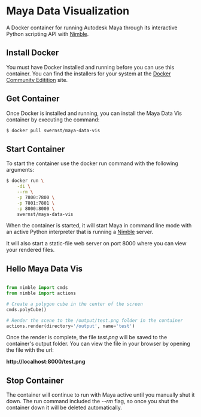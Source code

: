 # Maya Data Visualization

A Docker container for running Autodesk Maya through its
interactive Python scripting API with 
[Nimble](https://github.com/sernst/Nimble).

## Install Docker

You must have Docker installed and running before you can use this
container. You can find the installers for your system at the
[Docker Community Editition](https://www.docker.com/community-edition) 
site.

## Get Container

Once Docker is installed and running, you can install the Maya Data Vis 
container by executing the command:

```bash
$ docker pull swernst/maya-data-vis
```

## Start Container

To start the container use the docker run command with the following
arguments:

```bash
$ docker run \
    -di \
    --rm \
    -p 7800:7800 \
    -p 7801:7801 \
    -p 8000:8000 \
    swernst/maya-data-vis
```

When the container is started, it will start Maya in command line mode with an
active Python interpreter that is running a 
[Nimble](https://github.com/sernst/Nimble) server.

It will also start a static-file web server on port 8000 where you
can view your rendered files.

## Hello Maya Data Vis

```python

from nimble import cmds
from nimble import actions

# Create a polygon cube in the center of the screen
cmds.polyCube()

# Render the scene to the /output/test.png folder in the container
actions.render(directory='/output', name='test')
```

Once the render is complete, the file _test.png_ will be saved to the 
container's output folder. You can view the file in your browser by opening
the file with the url:

__http://localhost:8000/test.png__

## Stop Container

The container will continue to run with Maya active until you manually
shut it down. The run command included the _--rm_ flag, so once you shut the
container down it will be deleted automatically.
